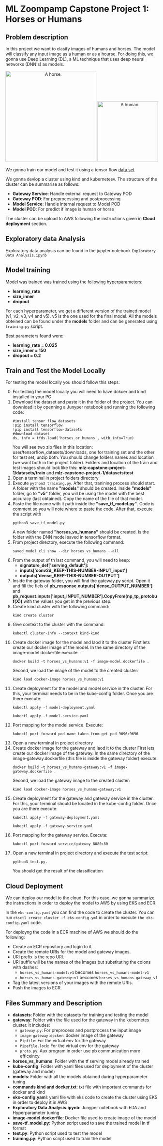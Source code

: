 # ML Zoompamp Capstone Project 1: Horses or Humans

## Problem description

In this project we want to clasify images of humans and horses. The model will classify any input image as a human or as a hourse.
For doing this, we gonna use Deep Learning (DL), a ML technique that uses deep neural networks (DNN's) as models.

<p align="center">
  <img alt="A horse." width="300" src="https://upload.wikimedia.org/wikipedia/commons/f/fa/Zaniskari_Horse_in_Ladakh.jpg">
  <img alt="A human." width="200" src="https://upload.wikimedia.org/wikipedia/commons/0/0c/Marina_person_tvbrasil.jpg">
</p>

We gonna train our model and test it using a tensor flow [data set](https://www.tensorflow.org/datasets/catalog/horses_or_humans)

We gonna devlop a cluster using kind and kubernetesv. The structure of the cluster can be summarise as follows:

- **Gateway Service**: Handle external request to Gateway POD
- **Gateway POD**: For preprocessing and postprocessing
- **Model Service**: Handle internal request to Model POD
- **Model POD**: For predict if image is human or horse

The cluster can be upload to AWS following the instructions given in **Cloud deployment** section.

## Exploratory data Analysis

Exploratory data analysis can be found in the jupyter notebook `Exploratory Data Analysis.ipynb`

## Model training

Model was trained was trained using the following hyperparameters:

- **learning_rate**
- **size_inner**
- **dropout**

For each hyperparameter, we get a different version of the trained model (v1, v2, v3, v4 and v5). v5 is the one used for the final model.
All the models obteined can be found under the **models** folder and can be generated using `training.py` script.

Best parameters found were:

- **learning_rate = 0.025**
- **size_inner = 150**
- **dropout = 0.2**

## Train and Test the Model Locally

For testing the model locally you should follow this steps:

0. For testing the model locally you will need to have dokcer and kind installed in your PC
1. Download the dataset and paste it in the folder of the project. You can download it by openning a Junyper notebook and running the following code:
   ```
   #install tensor flow datasets
   !pip install tensorflow
   !pip install tensorflow-datasets
   #download dataset
   ds, info = tfds.load('horses_or_humans', with_info=True)
   ```
   You will see two zip files in this location: user/tensorflow_datasets/downloads, one for training set and the other for test set, unzip both.
   You should change folders names and location (we want both in the project folder). Folders and location of the train and test images should look like this: **mlz-capstone-project-1/datasets/train** and **mlz-capstone-project-1/datasets/test**
2. Open a terminal in project folders directory
3. Execute `python3 training.py`. After that, tranining process should start. A folder with the name **"models"** should be created. Inside **"models"** folder, go to **"v5"** folder, you will be using the model with the best accuracy (last obtained). Copy the name of the file of that model.
4. Paste the file name with it path inside the **"save_tf_model.py"**. Code is comment so you will note where to paste the code. After that, execute the script with
   ```
   python3 save_tf_model.py
   ```
   A new folder named **"horses_vs_humans"** should be created. Is the folder with the DNN model saved in tensorflow format.
5. From project directory, execute the following command:
   ```
   saved_model_cli show --dir horses_vs_humans --all
   ```
6. From the output of th last command, you will need to keep:
   - **signature_def['serving_default']:**
   - **inputs['conv2d_KEEP-THIS-NUMBER-INPUT_input']**
   - **outputs['dense_KEEP-THIS-NUMBER-OUTPUT']**
7. Inside the gateway folder, you will find the gateway.py script. Open it and fill the fiels of **pb_response.outputs['dense_OUTPUT_NUMBER']** and **pb_request.inputs['input_INPUT_NUMBER'].CopyFrom(np_tp_protobuf(X))** with the values you get in the previous step.
8. Create kind cluster with the following command:
   ```
   kind create cluster
   ```
9. Give context to the cluster with the command:
   ```
   kubectl cluster-info --context kind-kind
   ```
10. Create docker image for the model and laod it to the cluster
    First lets create our docker image of the model. In the same directory of the image-model.dockerfile execute:
    ```
    docker build -t horses_vs_humans:v1 -f image-model.dockerfile .
    ```
    Second, we load the image of the model to the created cluster:
    ```
    kind load docker-image horses_vs_humans:v1
    ```
11. Create deployment for the model and model service in the cluster. For this, your terminal needs to be in the kube-config folder. Once you are there execute:
    ```
    kubectl apply -f model-deployment.yaml
    ```
    ```
    kubectl apply -f model-service.yaml
    ```
12. Port mapping for the model service. Execute:
    ```
    kubectl port-forward pod-name-taken-from-get-pod 9696:9696
    ```
13. Open a new terminal in project directory
14. Create docker image for the gateway and laod it to the cluster
    First lets create our docker image of the gateway. In the same directory of the image-gateway.dockerfile (this file is inside the gateway folder) execute:
    ```
    docker build -t horses_vs_humans-gateway:v1 -f image-gateway.dockerfile .
    ```
    Second, we load the gateway image to the created cluster:
    ```
    kind load docker-image horses_vs_humans-gateway:v1
    ```
15. Create deployment for the gateway and gateway service in the cluster. For this, your terminal should be located in the kube-config folder. Once you are there execute:
    ```
    kubectl apply -f gateway-deployment.yaml
    ```
    ```
    kubectl apply -f gateway-service.yaml
    ```
16. Port mapping for the gateway service. Execute:
    ```
    kubectl port-forward service/gateway 8080:80
    ```
17. Open a new terminal in project directory and execute the test script:
    ```
    python3 test.py.
    ```
    You should get the result of the classification

## Cloud Deployment

We can deploy our model to the cloud. For this case, we gonna summarize the instructions in order to deploy the model to AWS by using EKS and ECR.

In the `eks-config.yaml` you can find the code to create the cluster. You can run `eksctl create cluster -f eks-config.yml` in order to execute `the eks-config.yaml` code.

For deployng the code in a ECR machine of AWS we should do the following:

- Create an ECR repository and login to it.
- Create the remote URIs for the model and gateway images.
- URI prefix is the repo URI.
- URI suffix will be the names of the images but substituting the colons with dashes:
  - `horses_vs_humans-model:v1` becomes `horses_vs_humans-model-v1`
  - `horses_vs_humans-gateway:v1` becomes `horses_vs_humans-gateway_v1`
- Tag the latest versions of your images with the remote URIs.
- Push the images to ECR.

## Files Summary and Description

- **datasets**: Folder with the datasets for training and testing the model
- **gateway**: Folder with the file used for the gateway in the kubernetes cluster. it includes:
  - `gateway.py`: For preprocess and postprocess the input image
  - `image-gateway.docker`: docker image of the gateway
  - `Pipfile`: For the virtual env for the gateway
  - `Pipefile.lock`: For the virtual env for the gateway
  - `proto.py`: Aux program in order use pb communication more efficeincy
- **horses_vs_humans**: Folder with the tf serving model already trained
- **kube-config**: Folder with yaml files used for deployment of the cluster (gateway and model)
- **models**: Folder with all the models obtained during hyperparameter tuning.
- **commands kind and docker.txt**: txt file with important commands for docker and kind
- **eks-config.yaml**: yaml file with eks code to create the cluster using EKS in order to deploy it in AWS
- **Exploratory Data Analysis.ipynb**: Junyper notebook with EDA and Hyperparameter tuning
- **image-model.dockerfile**: Docker file used to create image of the model
- **save-tf_model.py**: Python script used to save the trained model in tf format
- **test.py**: Python script used to test the model
- **training.py**: Python script used to train the model
